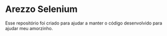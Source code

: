 # Arezzo Selenium

Esse repositório foi criado para ajudar a manter o código desenvolvido para ajudar meu amorzinho.
